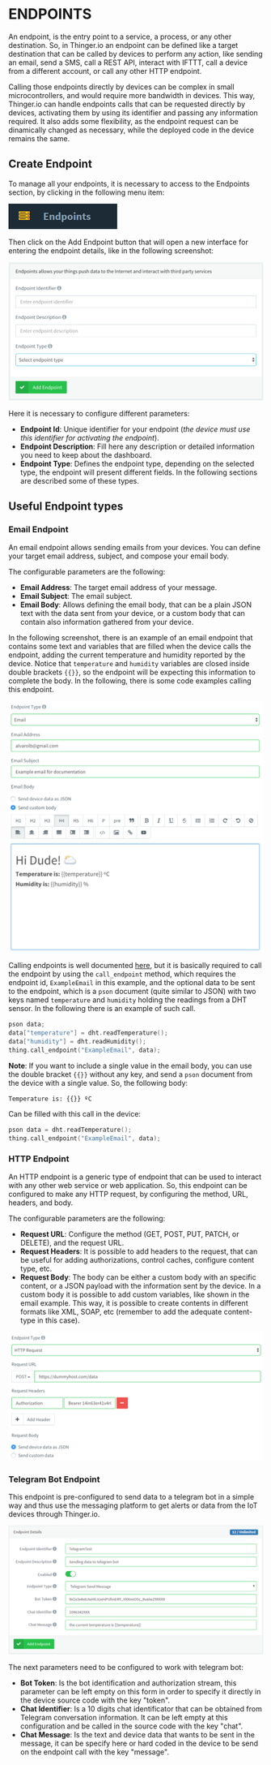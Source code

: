 # ENDPOINTS

An endpoint, is the entry point to a service, a process, or any other destination. So, in Thinger.io an endpoint can be defined like a target destination that can be called by devices to perform any action, like sending an email, send a SMS, call a REST API, interact with IFTTT, call a device from a different account, or call any other HTTP endpoint.

Calling those endpoints directly by devices can be complex in small microcontrollers, and would require more bandwidth in devices. This way, Thinger.io can handle endpoints calls that can be requested directly by devices, activating them by using its identifier and passing any information required. It also adds some flexibility, as the endpoint request can be dinamically changed as necessary, while the deployed code in the device remains the same.

## Create Endpoint

To manage all your endpoints, it is necessary to access to the Endpoints section, by clicking in the following menu item:

![](../.gitbook/assets/EndpointTab.PNG)

Then click on the Add Endpoint button that will open a new interface for entering the endpoint details, like in the following screenshot:

![](../.gitbook/assets/AddEndpoint.png)

Here it is necessary to configure different parameters:

* **Endpoint Id**: Unique identifier for your endpoint (_the device must use this identifier for activating the endpoint_).&#x20;
* **Endpoint Description**: Fill here any description or detailed information you need to keep about the dashboard.
* **Endpoint Type**: Defines the endpoint type, depending on the selected type, the endpoint will present different fields. In the following sections are described some of these types.

## Useful Endpoint types

### Email Endpoint

An email endpoint allows sending emails from your devices. You can define your target email address, subject, and compose your email body.

The configurable parameters are the following:

* **Email Address**: The target email address of your message.
* **Email Subject**: The email subject.
* **Email Body**: Allows defining the email body, that can be a plain JSON text with the data sent from your device, or a custom body that can contain also information gathered from your device.

In the following screenshot, there is an example of an email endpoint that contains some text and variables that are filled when the device calls the endpoint, adding the current temperature and humidity reported by the device. Notice that `temperature` and `humidity` variables are closed inside double brackets `{{}}`, so the endpoint will be expecting this information to complete the body. In the following, there is some code examples calling this endpoint.

![](../.gitbook/assets/EmailEndpoint.png)

Calling endpoints is well documented [here](http://docs.thinger.io/arduino/#coding-using-endpoints-calling-endpoints), but it is basically required to call the endpoint by using the `call_endpoint` method, which requires the endpoint id, `ExampleEmail` in this example, and the optional data to be sent to the endpoint, which is a `pson` document (quite similar to JSON) with two keys named `temperature` and `humidity` holding the readings from a DHT sensor. In the following there is an example of such call.

```cpp
pson data;
data["temperature"] = dht.readTemperature();
data["humidity"] = dht.readHumidity();
thing.call_endpoint("ExampleEmail", data);
```

**Note**: If you want to include a single value in the email body, you can use the double bracket `{{}}` without any key, and send a `pson` document from the device with a single value. So, the following body:

```
Temperature is: {{}} ºC
```

Can be filled with this call in the device:

```cpp
pson data = dht.readTemperature();
thing.call_endpoint("ExampleEmail", data);
```

### HTTP Endpoint

An HTTP endpoint is a generic type of endpoint that can be used to interact with any other web service or web application. So, this endpoint can be configured to make any HTTP request, by configuring the method, URL, headers, and body.

The configurable parameters are the following:

* **Request URL**: Configure the method (GET, POST, PUT, PATCH, or DELETE), and the request URL.
* **Request Headers**: It is possible to add headers to the request, that can be useful for adding authorizations, control caches, configure content type, etc.
* **Request Body**: The body can be either a custom body with an specific content, or a JSON payload with the information sent by the device. In a custom body it is possible to add custom variables, like shown in the email example. This way, it is possible to create contents in different formats like XML, SOAP, etc (remember to add the adequate content-type in this case).

![](../.gitbook/assets/HTTPEndpoint.png)

### Telegram Bot Endpoint

This endpoint is pre-configured to send data to a telegram bot in a simple way and thus use the messaging platform to get alerts or data from the IoT devices through Thinger.io.

![](<../.gitbook/assets/image (433).png>)

The next parameters need to be configured to work with telegram bot:

* **Bot Token**: Is the bot identification and authorization stream, this parameter can be left empty on this form in order to specify it directly in the device source code with the key "token".
* **Chat Identifier**: Is a 10 digits chat identificator that can be obtained from Telegram conversation information. It can be left empty at this configuration and be called in the source code with the key "chat".
* **Chat Message**: Is the text and device data that wants to be sent in the message, it can be specify here or hard coded in the device to be send on the endpoint call with the key "message".
